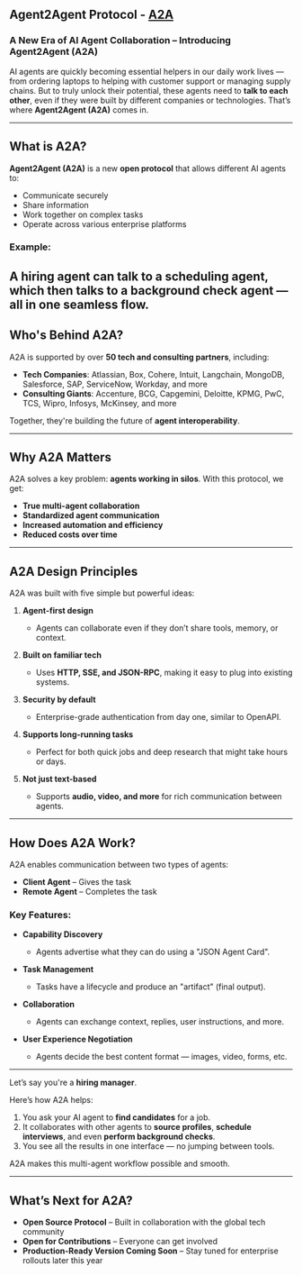## Agent2Agent Protocol - [A2A](https://developers.googleblog.com/en/a2a-a-new-era-of-agent-interoperability/)

###  A New Era of AI Agent Collaboration – Introducing Agent2Agent (A2A)

AI agents are quickly becoming essential helpers in our daily work lives — from ordering laptops to helping with customer support or managing supply chains. 
But to truly unlock their potential, these agents need to **talk to each other**, even if they were built by different companies or technologies.
That’s where **Agent2Agent (A2A)** comes in.

---
## What is A2A?

**Agent2Agent (A2A)** is a new **open protocol** that allows different AI agents to:
* Communicate securely
* Share information
* Work together on complex tasks
* Operate across various enterprise platforms

### Example:
A hiring agent can talk to a scheduling agent, which then talks to a background check agent — all in one seamless flow.
---
##  Who's Behind A2A?
A2A is supported by over **50 tech and consulting partners**, including:
* **Tech Companies**: Atlassian, Box, Cohere, Intuit, Langchain, MongoDB, Salesforce, SAP, ServiceNow, Workday, and more
* **Consulting Giants**: Accenture, BCG, Capgemini, Deloitte, KPMG, PwC, TCS, Wipro, Infosys, McKinsey, and more


Together, they're building the future of **agent interoperability**.

---

## Why A2A Matters
A2A solves a key problem: **agents working in silos**. With this protocol, we get:

* **True multi-agent collaboration**
* **Standardized agent communication**
* **Increased automation and efficiency**
* **Reduced costs over time**

---

## A2A Design Principles

A2A was built with five simple but powerful ideas:

1. **Agent-first design**

   * Agents can collaborate even if they don’t share tools, memory, or context.

2. **Built on familiar tech**

   * Uses **HTTP, SSE, and JSON-RPC**, making it easy to plug into existing systems.

3. **Security by default**

   * Enterprise-grade authentication from day one, similar to OpenAPI.

4. **Supports long-running tasks**

   * Perfect for both quick jobs and deep research that might take hours or days.

5. **Not just text-based**

   * Supports **audio, video, and more** for rich communication between agents.

---

## How Does A2A Work?

A2A enables communication between two types of agents:

* **Client Agent** – Gives the task
* **Remote Agent** – Completes the task

### Key Features:

* **Capability Discovery**

  * Agents advertise what they can do using a "JSON Agent Card".

* **Task Management**

  * Tasks have a lifecycle and produce an "artifact" (final output).

* **Collaboration**

  * Agents can exchange context, replies, user instructions, and more.

* **User Experience Negotiation**

  * Agents decide the best content format — images, video, forms, etc.

---



Let’s say you're a **hiring manager**.

Here’s how A2A helps:

1. You ask your AI agent to **find candidates** for a job.
2. It collaborates with other agents to **source profiles**, **schedule interviews**, and even **perform background checks**.
3. You see all the results in one interface — no jumping between tools.

A2A makes this multi-agent workflow possible and smooth.

---

## What’s Next for A2A?

* **Open Source Protocol** – Built in collaboration with the global tech community
* **Open for Contributions** – Everyone can get involved
* **Production-Ready Version Coming Soon** – Stay tuned for enterprise rollouts later this year

